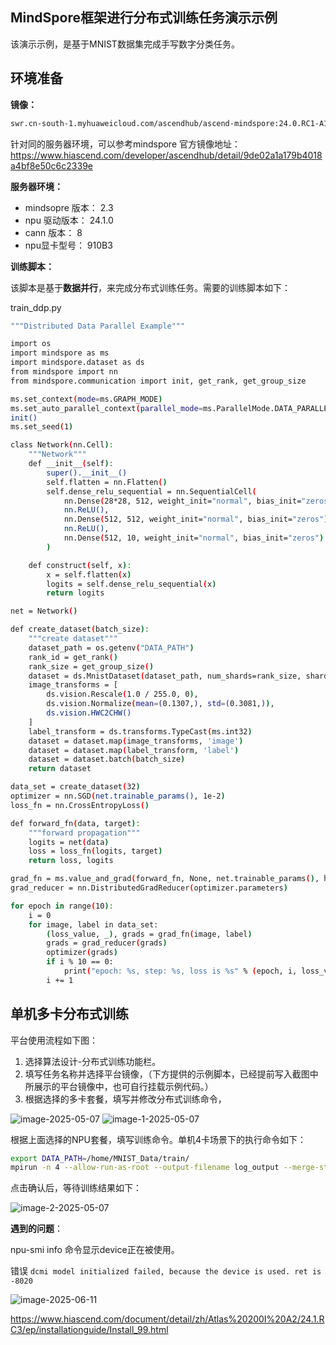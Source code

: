 
## MindSpore框架进行分布式训练任务演示示例

该演示示例，是基于MNIST数据集完成手写数字分类任务。

## 环境准备

**镜像：**

```bash
swr.cn-south-1.myhuaweicloud.com/ascendhub/ascend-mindspore:24.0.RC1-A1-ubuntu20.04
```

针对同的服务器环境，可以参考mindspore 官方镜像地址：<https://www.hiascend.com/developer/ascendhub/detail/9de02a1a179b4018a4bf8e50c6c2339e>

**服务器环境：**

- mindsopre 版本： 2.3
- npu 驱动版本： 24.1.0
- cann 版本： 8
- npu显卡型号： 910B3

**训练脚本：**

该脚本是基于**数据并行**，来完成分布式训练任务。需要的训练脚本如下：

train_ddp.py

```bash
"""Distributed Data Parallel Example"""

import os
import mindspore as ms
import mindspore.dataset as ds
from mindspore import nn
from mindspore.communication import init, get_rank, get_group_size

ms.set_context(mode=ms.GRAPH_MODE)
ms.set_auto_parallel_context(parallel_mode=ms.ParallelMode.DATA_PARALLEL, gradients_mean=True)
init()
ms.set_seed(1)

class Network(nn.Cell):
    """Network"""
    def __init__(self):
        super().__init__()
        self.flatten = nn.Flatten()
        self.dense_relu_sequential = nn.SequentialCell(
            nn.Dense(28*28, 512, weight_init="normal", bias_init="zeros"),
            nn.ReLU(),
            nn.Dense(512, 512, weight_init="normal", bias_init="zeros"),
            nn.ReLU(),
            nn.Dense(512, 10, weight_init="normal", bias_init="zeros")
        )

    def construct(self, x):
        x = self.flatten(x)
        logits = self.dense_relu_sequential(x)
        return logits

net = Network()

def create_dataset(batch_size):
    """create dataset"""
    dataset_path = os.getenv("DATA_PATH")
    rank_id = get_rank()
    rank_size = get_group_size()
    dataset = ds.MnistDataset(dataset_path, num_shards=rank_size, shard_id=rank_id)
    image_transforms = [
        ds.vision.Rescale(1.0 / 255.0, 0),
        ds.vision.Normalize(mean=(0.1307,), std=(0.3081,)),
        ds.vision.HWC2CHW()
    ]
    label_transform = ds.transforms.TypeCast(ms.int32)
    dataset = dataset.map(image_transforms, 'image')
    dataset = dataset.map(label_transform, 'label')
    dataset = dataset.batch(batch_size)
    return dataset

data_set = create_dataset(32)
optimizer = nn.SGD(net.trainable_params(), 1e-2)
loss_fn = nn.CrossEntropyLoss()

def forward_fn(data, target):
    """forward propagation"""
    logits = net(data)
    loss = loss_fn(logits, target)
    return loss, logits

grad_fn = ms.value_and_grad(forward_fn, None, net.trainable_params(), has_aux=True)
grad_reducer = nn.DistributedGradReducer(optimizer.parameters)

for epoch in range(10):
    i = 0
    for image, label in data_set:
        (loss_value, _), grads = grad_fn(image, label)
        grads = grad_reducer(grads)
        optimizer(grads)
        if i % 10 == 0:
            print("epoch: %s, step: %s, loss is %s" % (epoch, i, loss_value))
        i += 1

```

## 单机多卡分布式训练

平台使用流程如下图：

1. 选择算法设计-分布式训练功能栏。
2. 填写任务名称并选择平台镜像，（下方提供的示例脚本，已经提前写入截图中所展示的平台镜像中，也可自行挂载示例代码。）
3. 根据选择的多卡套餐，填写并修改分布式训练命令，

![image-2025-05-07](https://fourt-wyq.oss-cn-shanghai.aliyuncs.com/images/image-2025-05-07.png)
![image-1-2025-05-07](https://fourt-wyq.oss-cn-shanghai.aliyuncs.com/images/image-1-2025-05-07.png)

根据上面选择的NPU套餐，填写训练命令。单机4卡场景下的执行命令如下：

```bash
export DATA_PATH=/home/MNIST_Data/train/ 
mpirun -n 4 --allow-run-as-root --output-filename log_output --merge-stderr-to-stdout python train_ddp.py
```

点击确认后，等待训练结果如下：

![image-2-2025-05-07](https://fourt-wyq.oss-cn-shanghai.aliyuncs.com/images/image-2-2025-05-07.png)

**遇到的问题**：

npu-smi info 命令显示device正在被使用。

错误 `dcmi model initialized failed, because the device is used. ret is -8020`

![image-2025-06-11](https://fourt-wyq.oss-cn-shanghai.aliyuncs.com/images/image-2025-06-11.png)

<https://www.hiascend.com/document/detail/zh/Atlas%20200I%20A2/24.1.RC3/ep/installationguide/Install_99.html>
